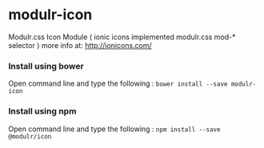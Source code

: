 # modulr-icon

Modulr.css Icon Module ( ionic icons implemented modulr.css mod-* selector ) more info at: http://ionicons.com/

### Install using bower
Open command line and type the following : ``` bower install --save modulr-icon ```

### Install using npm
Open command line and type the following : ``` npm install --save @modulr/icon ```
